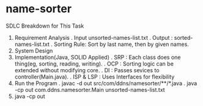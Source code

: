 # name-sorter
SDLC Breakdown for This Task
1. Requirement Analysis
    . Input unsorted-names-list.txt
    . Output : sorted-names-list.txt
    . Sorting Rule: Sort by last name, then by given names.
2. System Design
3. Implementation(Java, SOLID Applied)
     . SRP : Each class does one thing(eg, sorting, reading, writing).
     . OCP : Sorting logic can be extended without modifying core.
     . DI : Passes sevices to controller(Main.java). 
     . ISP & LSP : Uses Interfaces for flexibility
4. Run the Program
      . javac -d out src/com/ddns/namesorter/**/*.java
      . java -cp out com.ddns.namesorter.Main unsorted-names-list.txt
6. java -cp out  
